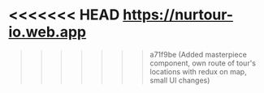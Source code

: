<<<<<<< HEAD
https://nurtour-io.web.app
=======

>>>>>>> a71f9be (Added masterpiece component, own route of tour's locations with redux on map, small UI changes)
